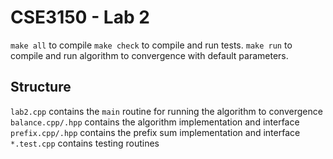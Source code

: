 # CSE3150 - Lab 2

`make all` to compile
`make check` to compile and run tests.
`make run` to compile and run algorithm to convergence with default parameters.

## Structure

`lab2.cpp` contains the `main` routine for running the algorithm to convergence
`balance.cpp/.hpp` contains the algorithm implementation and interface
`prefix.cpp/.hpp` contains the prefix sum implementation and interface
`*.test.cpp` contains testing routines
